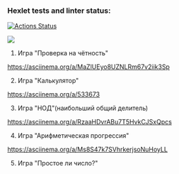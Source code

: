 ### Hexlet tests and linter status:
[![Actions Status](https://github.com/tonyshh/python-project-49/workflows/hexlet-check/badge.svg)](https://github.com/tonyshh/python-project-49/actions)

<a href="https://codeclimate.com/github/tonyshh/python-project-49/maintainability"><img src="https://api.codeclimate.com/v1/badges/8b77c728aa79402f8064/maintainability" /></a>

1. Игра "Проверка на чётность"

https://asciinema.org/a/MaZlUEyo8UZNLRm67v2iik3Sp

2. Игра "Калькулятор"

https://asciinema.org/a/533673

3. Игра "НОД"(наибольший общий делитель)

https://asciinema.org/a/RzaaHDvrABu7T5HvkCJSxQpcs

4. Игра "Арифметическая прогрессия"

https://asciinema.org/a/Ms8S47k7SVhrkerjsoNuHoyLL

5. Игра "Простое ли число?"

<script id="asciicast-J3NLuNrsyUsYoGBbiokbTB19T" src="https://asciinema.org/a/J3NLuNrsyUsYoGBbiokbTB19T.js" async></script>


